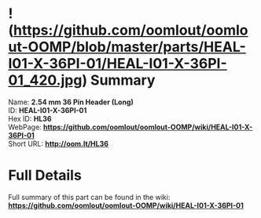 
!(https://github.com/oomlout/oomlout-OOMP/blob/master/parts/HEAL-I01-X-36PI-01/HEAL-I01-X-36PI-01_420.jpg)
Summary
=================
  
Name: __2.54 mm 36 Pin Header (Long)__    
ID: __HEAL-I01-X-36PI-01__   
Hex ID: __HL36__   
WebPage: __https://github.com/oomlout/oomlout-OOMP/wiki/HEAL-I01-X-36PI-01__   
Short URL: __http://oom.lt/HL36__   

Full Details
==========================
Full summary of this part can be found in the wiki:   
__https://github.com/oomlout/oomlout-OOMP/wiki/HEAL-I01-X-36PI-01__    

